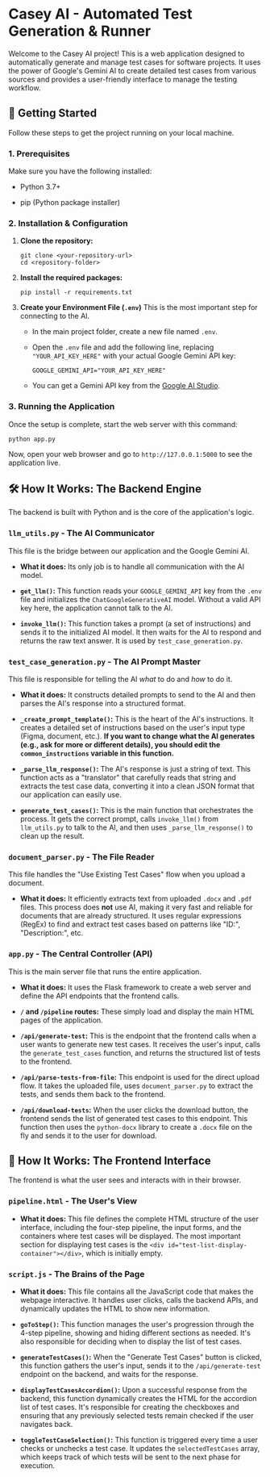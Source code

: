 # Casey AI - Automated Test Generation & Runner

Welcome to the Casey AI project! This is a web application designed to automatically generate and manage test cases for software projects. It uses the power of Google's Gemini AI to create detailed test cases from various sources and provides a user-friendly interface to manage the testing workflow.

## 🚀 Getting Started

Follow these steps to get the project running on your local machine.

### 1. Prerequisites

Make sure you have the following installed:

* Python 3.7+

* pip (Python package installer)

### 2. Installation & Configuration

1. **Clone the repository:**

   ```
   git clone <your-repository-url>
   cd <repository-folder>
   ```

2. **Install the required packages:**

   ```
   pip install -r requirements.txt
   ```

3. **Create your Environment File (`.env`)**
   This is the most important step for connecting to the AI.

   * In the main project folder, create a new file named `.env`.

   * Open the `.env` file and add the following line, replacing `"YOUR_API_KEY_HERE"` with your actual Google Gemini API key:

     ```
     GOOGLE_GEMINI_API="YOUR_API_KEY_HERE"
     ```

   * You can get a Gemini API key from the [Google AI Studio](https://aistudio.google.com/app/apikey).

### 3. Running the Application

Once the setup is complete, start the web server with this command:

```
python app.py
```

Now, open your web browser and go to `http://127.0.0.1:5000` to see the application live.

## 🛠️ How It Works: The Backend Engine

The backend is built with Python and is the core of the application's logic.

### `llm_utils.py` - The AI Communicator

This file is the bridge between our application and the Google Gemini AI.

* **What it does:** Its only job is to handle all communication with the AI model.

* **`get_llm()`:** This function reads your `GOOGLE_GEMINI_API` key from the `.env` file and initializes the `ChatGoogleGenerativeAI` model. Without a valid API key here, the application cannot talk to the AI.

* **`invoke_llm()`:** This function takes a prompt (a set of instructions) and sends it to the initialized AI model. It then waits for the AI to respond and returns the raw text answer. It is used by `test_case_generation.py`.

### `test_case_generation.py` - The AI Prompt Master

This file is responsible for telling the AI *what* to do and *how* to do it.

* **What it does:** It constructs detailed prompts to send to the AI and then parses the AI's response into a structured format.

* **`_create_prompt_template()`:** This is the heart of the AI's instructions. It creates a detailed set of instructions based on the user's input type (Figma, document, etc.). **If you want to change what the AI generates (e.g., ask for more or different details), you should edit the `common_instructions` variable in this function.**

* **`_parse_llm_response()`:** The AI's response is just a string of text. This function acts as a "translator" that carefully reads that string and extracts the test case data, converting it into a clean JSON format that our application can easily use.

* **`generate_test_cases()`:** This is the main function that orchestrates the process. It gets the correct prompt, calls `invoke_llm()` from `llm_utils.py` to talk to the AI, and then uses `_parse_llm_response()` to clean up the result.

### `document_parser.py` - The File Reader

This file handles the "Use Existing Test Cases" flow when you upload a document.

* **What it does:** It efficiently extracts text from uploaded `.docx` and `.pdf` files. This process does **not** use AI, making it very fast and reliable for documents that are already structured. It uses regular expressions (RegEx) to find and extract test cases based on patterns like "ID:", "Description:", etc.

### `app.py` - The Central Controller (API)

This is the main server file that runs the entire application.

* **What it does:** It uses the Flask framework to create a web server and define the API endpoints that the frontend calls.

* **`/` and `/pipeline` routes:** These simply load and display the main HTML pages of the application.

* **`/api/generate-test`:** This is the endpoint that the frontend calls when a user wants to generate new test cases. It receives the user's input, calls the `generate_test_cases` function, and returns the structured list of tests to the frontend.

* **`/api/parse-tests-from-file`:** This endpoint is used for the direct upload flow. It takes the uploaded file, uses `document_parser.py` to extract the tests, and sends them back to the frontend.

* **`/api/download-tests`:** When the user clicks the download button, the frontend sends the list of generated test cases to this endpoint. This function then uses the `python-docx` library to create a `.docx` file on the fly and sends it to the user for download.

## 🎨 How It Works: The Frontend Interface

The frontend is what the user sees and interacts with in their browser.

### `pipeline.html` - The User's View

* **What it does:** This file defines the complete HTML structure of the user interface, including the four-step pipeline, the input forms, and the containers where test cases will be displayed. The most important section for displaying test cases is the `<div id="test-list-display-container"></div>`, which is initially empty.

### `script.js` - The Brains of the Page

* **What it does:** This file contains all the JavaScript code that makes the webpage interactive. It handles user clicks, calls the backend APIs, and dynamically updates the HTML to show new information.

* **`goToStep()`:** This function manages the user's progression through the 4-step pipeline, showing and hiding different sections as needed. It's also responsible for deciding when to display the list of test cases.

* **`generateTestCases()`:** When the "Generate Test Cases" button is clicked, this function gathers the user's input, sends it to the `/api/generate-test` endpoint on the backend, and waits for the response.

* **`displayTestCasesAccordion()`:** Upon a successful response from the backend, this function dynamically creates the HTML for the accordion list of test cases. It's responsible for creating the checkboxes and ensuring that any previously selected tests remain checked if the user navigates back.

* **`toggleTestCaseSelection()`:** This function is triggered every time a user checks or unchecks a test case. It updates the `selectedTestCases` array, which keeps track of which tests will be sent to the next phase for execution.
